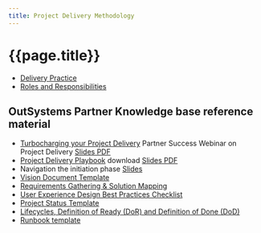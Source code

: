 ```yaml
---
title: Project Delivery Methodology
---
```

# {{page.title}}

* [Delivery Practice]
* [Roles and Responsibilities]

## OutSystems Partner Knowledge base reference material

* [Turbocharging your Project Delivery] Partner Success Webinar on Project Delivery [Slides PDF](/delivery-methodology/TurbochargingYourProjectDelivery.pdf)
* [Project Delivery Playbook] download [Slides PDF](/delivery-methodology/OutSystemsDeliveryPlaybook.pdf)
* Navigation the initiation phase [Slides](/delivery-methodology/NavigatingTheInitiationPhase.pdf)
* [Vision Document Template]
* [Requirements Gathering & Solution Mapping]
* [User Experience Design Best Practices Checklist]
* [Project Status Template]
* [Lifecycles, Definition of Ready (DoR) and Definition of Done (DoD)]
* [Runbook template]

[Turbocharging your Project Delivery]: https://www.outsystems.com/PartnerKnowledgeBase/Home?PageTypeId=fe14481e-7c4c-41d6-bd32-8380a6435c51&GUID=a1fd2343-ad07-4271-95d8-3716b0a8e633
[Project Delivery Playbook]: https://www.outsystems.com/PartnerKnowledgeBase/Home?GUID=5c725653-33aa-4fc6-a8d3-ce6bf86f673e&PageTypeId=fe14481e-7c4c-41d6-bd32-8380a6435c51
[Vision Document Template]: https://www.outsystems.com/PartnerKnowledgeBase/Home?GUID=af9128ec-e3a9-4e78-81fb-edbdc8d48c99&PageTypeId=fe14481e-7c4c-41d6-bd32-8380a6435c51
[Requirements Gathering & Solution Mapping]: https://www.outsystems.com/PartnerKnowledgeBase/Home?GUID=c0e629cb-c6a8-4cd6-8487-f30ee6ed6810&PageTypeId=fe14481e-7c4c-41d6-bd32-8380a6435c51
[User Experience Design Best Practices Checklist]: https://www.outsystems.com/PartnerKnowledgeBase/Home?GUID=edc7e3b7-01b7-459c-985c-9e09e7216a4c&PageTypeId=fe14481e-7c4c-41d6-bd32-8380a6435c51
[Project Status Template]: https://www.outsystems.com/PartnerKnowledgeBase/Home?GUID=983896a6-f8bc-4e5e-9da1-7f9ea8d1fac7&PageTypeId=fe14481e-7c4c-41d6-bd32-8380a6435c51
[Lifecycles, Definition of Ready (DoR) and Definition of Done (DoD)]: https://www.outsystems.com/PartnerKnowledgeBase/Home?GUID=6f741c65-69c6-461e-94a5-98b09480b9b7&PageTypeId=fe14481e-7c4c-41d6-bd32-8380a6435c51
[Runbook template]: https://www.outsystems.com/PartnerKnowledgeBase/Home?GUID=b2da05e8-f638-4785-a02d-5a070edaf873&PageTypeId=fe14481e-7c4c-41d6-bd32-8380a6435c51
[Roles and Responsibilities]: roles-and-responsibilities.md
[Delivery Practice]: delivery-practice.md

